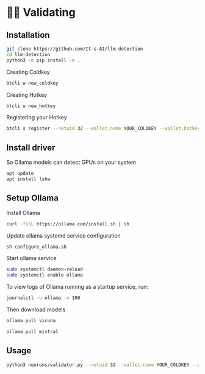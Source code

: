 # 🧑‍🏫 Validating

## Installation
```bash
git clone https://github.com/It-s-AI/llm-detection
cd llm-detection
python3 -m pip install -e . 
```


Creating Coldkey
```bash
btcli w new_coldkey
```
Creating Hotkey
```bash
btcli w new_hotkey
```
Registering your Hotkey
```bash
btcli s register --netuid 32 --wallet.name YOUR_COLDKEY --wallet.hotkey YOUR_HOTKEY
```

## Install driver

So Ollama models can detect GPUs on your system
```bash
apt update
apt install lshw
```

## Setup Ollama

Install Ollama
```bash
curl -fsSL https://ollama.com/install.sh | sh
```

Update ollama systemd service configuration

```bash
sh configure_ollama.sh
```

Start ollama service
```bash
sudo systemctl daemon-reload
sudo systemctl enable ollama
```

To view logs of Ollama running as a startup service, run:
```bash
journalctl -u ollama -n 100
```

Then download models
```bash
ollama pull vicuna

ollama pull mistral
```



## Usage
```bash
python3 neurons/validator.py --netuid 32 --wallet.name YOUR_COLDKEY --wallet.hotkey YOUR_HOTKEY --logging.debug --neuron.device cuda:0 --axon.port 70000
```
